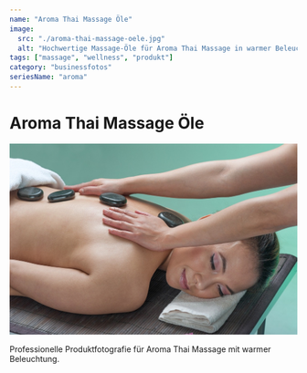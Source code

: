 ```yaml
---
name: "Aroma Thai Massage Öle"
image:
  src: "./aroma-thai-massage-oele.jpg"
  alt: "Hochwertige Massage-Öle für Aroma Thai Massage in warmer Beleuchtung"
tags: ["massage", "wellness", "produkt"]
category: "businessfotos"
seriesName: "aroma"
---
```


# Aroma Thai Massage Öle
![Hochwertige Massage-Öle für Aroma Thai Massage in warmer Beleuchtung](./aroma-thai-massage-oele.jpg)

Professionelle Produktfotografie für Aroma Thai Massage mit warmer Beleuchtung.
